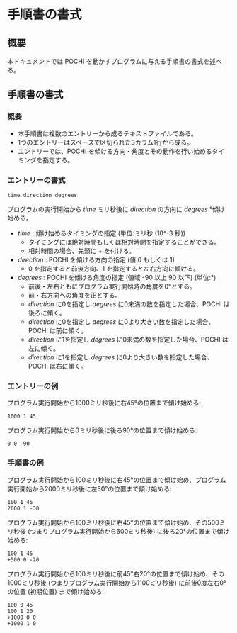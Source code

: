 # 手順書の書式

## 概要
本ドキュメントでは POCHI を動かすプログラムに与える手順書の書式を述べる。

## 手順書の書式

### 概要
* 本手順書は複数のエントリーから成るテキストファイルである。
* 1つのエントリーはスペースで区切られた3カラム1行から成る。
* エントリーでは、POCHI を傾ける方向・角度とその動作を行い始めるタイミングを指定する。

### エントリーの書式
```
time direction degrees
```
プログラムの実行開始から _time_ ミリ秒後に _direction_ の方向に _degrees_ °傾け始める。
* _time_ : 傾け始めるタイミングの指定 (単位:ミリ秒 (10^-3 秒))
   * タイミングには絶対時間もしくは相対時間を指定することができる。
   * 相対時間の場合、先頭に + を付ける。
* _direction_ : POCHI を傾ける方向の指定 (値:0 もしくは 1)
   * 0 を指定すると前後方向、1 を指定すると左右方向に傾ける。
* _degrees_ : POCHI を傾ける角度の指定 (値域:-90 以上 90 以下) (単位:°)
   * 前後・左右ともにプログラム実行開始時の角度を0°とする。
   * 前・右方向への角度を正とする。
   * _direction_ に0を指定し _degrees_ に0未満の数を指定した場合、POCHI は後ろに傾く。
   * _direction_ に0を指定し _degrees_ に0より大きい数を指定した場合、POCHI は前に傾く。
   * _direction_ に1を指定し _degrees_ に0未満の数を指定した場合、POCHI は左に傾く。
   * _direction_ に1を指定し _degrees_ に0より大きい数を指定した場合、POCHI は右に傾く。

### エントリーの例
プログラム実行開始から1000ミリ秒後に右45°の位置まで傾け始める:

``` 1000 1 45 ```

プログラム実行開始から0ミリ秒後に後ろ90°の位置まで傾け始める:

``` 0 0 -90 ```

### 手順書の例
プログラム実行開始から100ミリ秒後に右45°の位置まで傾け始め、プログラム実行開始から2000ミリ秒後に左30°の位置まで傾け始める:

```
100 1 45
2000 1 -30
```

プログラム実行開始から100ミリ秒後に右45°の位置まで傾け始め、その500ミリ秒後 (つまりプログラム実行開始から600ミリ秒後) に後ろ20°の位置まで傾け始める:

```
100 1 45
+500 0 -20
```

プログラム実行開始から100ミリ秒後に前45°右20°の位置まで傾け始め、その1000ミリ秒後 (つまりプログラム実行開始から1100ミリ秒後) に前後0度左右0°の位置 (初期位置) まで傾け始める:

```
100 0 45
100 1 20
+1000 0 0
+1000 1 0
```
